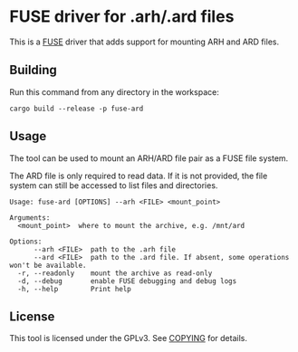 # FUSE driver for .arh/.ard files

This is a [FUSE](https://www.kernel.org/doc/html/latest/filesystems/fuse.html) driver that adds support for mounting ARH and ARD files.

## Building

Run this command from any directory in the workspace:
```
cargo build --release -p fuse-ard
```

## Usage

The tool can be used to mount an ARH/ARD file pair as a FUSE file system.

The ARD file is only required to read data. If it is not provided, the file system can still be accessed to list files and directories.

```
Usage: fuse-ard [OPTIONS] --arh <FILE> <mount_point>

Arguments:
  <mount_point>  where to mount the archive, e.g. /mnt/ard

Options:
      --arh <FILE>  path to the .arh file
      --ard <FILE>  path to the .ard file. If absent, some operations won't be available.
  -r, --readonly    mount the archive as read-only
  -d, --debug       enable FUSE debugging and debug logs
  -h, --help        Print help
```

## License

This tool is licensed under the GPLv3. See [COPYING](COPYING) for details.